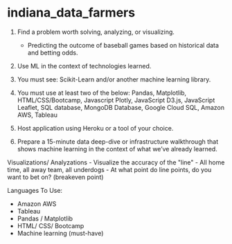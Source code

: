# indiana_data_farmers

1. Find a problem worth solving, analyzing, or visualizing. 
    - Predicting the outcome of baseball games based on historical data and betting odds. 
    
2. Use ML in the context of technologies learned. 

3. You must see: Scikit-Learn and/or another machine learning library.

4. You must use at least two of the below: 
Pandas, Matplotlib, HTML/CSS/Bootcamp, Javascript Plotly, JavaScript D3.js, JavaScript Leaflet, SQL database, MongoDB Database, Google Cloud SQL, Amazon AWS, Tableau 

5. Host application using Heroku or a tool of your choice. 

6. Prepare a 15-minute data deep-dive or infrastructure walkthrough that shows machine learning in the context of what we’ve already learned.

Visualizations/ Analyzations 
    - Visualize the accuracy of the "line" 
    - All home time, all away team, all underdogs 
    - At what point do line points, do you want to bet on? (breakeven point) 
    
Languages To Use:
  - Amazon AWS 
  - Tableau 
  - Pandas / Matplotlib 
  - HTML/ CSS/ Bootcamp 
  - Machine learning (must-have)
  
